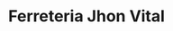 ---
title: "Ferreteria Jhon Vital"
url: /comuna-3-manrique/ferreteria-jhon-vital/
shop: Eisenwaren
---